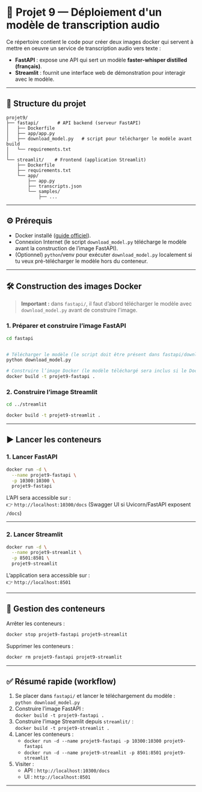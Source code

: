 # 🚀 Projet 9 — Déploiement d'un modèle de transcription audio

Ce répertoire contient le code pour créer deux images docker qui servent à mettre en oeuvre un service de transcription audio vers texte :

- **FastAPI** : expose une API qui sert un modèle **faster-whisper distilled (français)**.  
- **Streamlit** : fournit une interface web de démonstration pour interagir avec le modèle.  

---

## 📂 Structure du projet

```
projet9/
├── fastapi/       # API backend (serveur FastAPI)
│   ├── Dockerfile
│   ├── app/app.py
│   ├── download_model.py   # script pour télécharger le modèle avant build
│   └── requirements.txt
│
└── streamlit/    # Frontend (application Streamlit)
    ├── Dockerfile
    ├── requirements.txt
    └── app/
        ├── app.py
        ├── transcripts.json
        └── samples/
            ├── ...

```


---

## ⚙️ Prérequis

- Docker installé ([guide officiel](https://docs.docker.com/get-docker/)).  
- Connexion Internet (le script `download_model.py` télécharge le modèle avant la construction de l’image FastAPI).  
- (Optionnel) `python`/venv pour exécuter `download_model.py` localement si tu veux pré-télécharger le modèle hors du conteneur.

---

## 🛠️ Construction des images Docker

> **Important :** dans `fastapi/`, il faut d’abord télécharger le modèle avec `download_model.py` avant de construire l'image.

### 1. Préparer et construire l’image **FastAPI**

```bash
cd fastapi


# Télécharger le modèle (le script doit être présent dans fastapi/download_model.py)
python download_model.py

# Construire l’image Docker (le modèle téléchargé sera inclus si le Dockerfile copie les fichiers nécessaires)
docker build -t projet9-fastapi .
```

### 2. Construire l’image **Streamlit**

```bash
cd ../streamlit

docker build -t projet9-streamlit .
```

---

## ▶️ Lancer les conteneurs

### 1. Lancer FastAPI

```bash
docker run -d \
  --name projet9-fastapi \
  -p 10300:10300 \
  projet9-fastapi
```

L’API sera accessible sur :  
👉 `http://localhost:10300/docs` (Swagger UI si Uvicorn/FastAPI exposent `/docs`)

---

### 2. Lancer Streamlit

```bash
docker run -d \
  --name projet9-streamlit \
  -p 8501:8501 \
  projet9-streamlit
```

L’application sera accessible sur :  
👉 `http://localhost:8501`


---

## 🧹 Gestion des conteneurs

Arrêter les conteneurs :

```bash
docker stop projet9-fastapi projet9-streamlit
```

Supprimer les conteneurs :

```bash
docker rm projet9-fastapi projet9-streamlit
```


---

## ✅ Résumé rapide (workflow)

1. Se placer dans `fastapi/` et lancer le téléchargement du modèle :  
   `python download_model.py`  
2. Construire l’image FastAPI :  
   `docker build -t projet9-fastapi .`  
3. Construire l’image Streamlit depuis `streamlit/` :  
   `docker build -t projet9-streamlit .`  
4. Lancer les conteneurs :  
   - `docker run -d --name projet9-fastapi -p 10300:10300 projet9-fastapi`  
   - `docker run -d --name projet9-streamlit -p 8501:8501 projet9-streamlit`  
5. Visiter :  
   - API : `http://localhost:10300/docs`  
   - UI : `http://localhost:8501`

---
